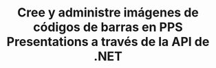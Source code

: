 ---
############################# Static ############################
layout: "auto-gen-gist"
draft: false
path: "es/assembly/net/barcode/pps/"
otherformats: PPT PPTX PPTM PPSX PPSM POT POTX POTM ODP OTP 

############################# Head ############################
head_title: ".NET API para la creación de imágenes de código de barras en PPS Presentations"
head_description: "GroupDocs.Assembly .NET API permite a los desarrolladores crear e insertar imágenes de código de barras dentro de documentos de presentación (PPT, PPTX, PPTM, PPS, PPSX, PPSM, POT y ODP)."

############################# Header ############################
title: "Cree y administre imágenes de códigos de barras en PPS Presentations a través de la API de .NET"
description: " GroupDocs.Assembly permite a los programadores de .NET crear, modificar y administrar dinámicamente imágenes de códigos de barras en PPS Presentations dentro de C#, ASP.NET y otras aplicaciones de .NET."

######################### Download Button #######################
button:
    enable: true

############################# About ############################
about:
    enable: true
    title: "¿Cómo generar y colocar códigos de barras dentro de presentaciones?"
    content: |
      La presentación es una excelente manera de transmitir información de un orador a la audiencia. Es ampliamente utilizado por empresas, empresarios, profesores y estudiantes porque se puede entender más fácilmente que los documentos de texto. El uso de códigos de barras se está volviendo muy común para la identificación en casi todos los tipos de negocios. GroupDocs.Assembly .NET API permite crear e insertar imágenes de código de barras dentro de PowerPoint y otros tipos de presentaciones como PPT, PPTX, PPTM, PPS, PPSX, PPSM, POT, POTX, POTM, ODP y muchas más. Brinda soporte para varios tipos de códigos de barras 1D y 2D de uso común. También es totalmente compatible con la personalización del código de barras en las diapositivas de la presentación, así como también permite cambiar el tamaño de la imagen del código de barras, configurar los colores del frente y del fondo, cambiar las fuentes, mejorar la ubicación del texto del código de barras, configurar la resolución de la imagen del código de barras y mucho más.

############################# content ############################
steps:
    enable: true
    block:
    - title_left: "Agregar códigos de barras dentro de PPS Presentaciones"
      content_left: |
       El siguiente código C# .NET muestra cómo los usuarios pueden crear dinámicamente imágenes de código de barras usando diferentes simbologías admitidas e insertarlas dentro de las diapositivas de una presentación de Microsoft PowerPoint PPS.
      
      title_right: "Inserte códigos de barras en el archivo PPS a través de .NET"
      content_right: |
        * Cree una instancia de [DocumentAssembler](https://apireference.groupdocs.com/assembly/net/groupdocs.assembly/documentassembler)
        * Llame al método [AssembleDocument](https://apireference.groupdocs.com/assembly/net/groupdocs.assembly.documentassembler/assembledocument/methods/1) con los siguientes parámetros
          * Stream para leer un documento de plantilla.
          * Stream para escribir el documento resultante.
          * Opciones adicionales para cargar y guardar documentos.
          * Información sobre objetos de origen de datos.
     
      gisthash: "1eb55d05b653c510028185fea185dabe"
      gistfile: "create_barcodes_in_presentations.cs"

    - title_left: "Requisitos del sistema"
      content_left: |
        Las API de GroupDocs.Assembly .NET son compatibles con todas las principales plataformas y sistemas operativos. Para obtener una guía completa de requisitos del sistema, visite [requisitos del sistema](https://docs.groupdocs.com/assembly/net/system-requirements/) Antes de ejecutar el código a continuación, asegúrese de tener los siguientes requisitos previos instalados en su sistema:
         * Sistemas Operativos: Microsoft Windows, Linux, Mac OS
         * Entorno de desarrollo: Visual Studio, Xamarin, MonoDevelop, etc.
         * Marcos: .NET Framework, .NET Standard, .NET Core, Mono
         * Obtenga la última versión de las API GroupDocs.Assembly .NET de [NuGet](https://www.nuget.org/packages/GroupDocs.Assembly/)
        
      title_right: "Por qué usar GroupDocs.Assembly"
      content_right: |
        * Permita a los usuarios crear documentos personalizados a partir de plantillas.
        * No se requiere software adicional para crear y automatizar documentos
        * Capacidad para generar un documento de salida basado en la fuente de datos
        * Insertar dinámicamente el contenido del documento en el informe
        * Adjunte dinámicamente archivos adjuntos de correo electrónico e inserte hipervínculos en informes
        * Eliminación automática de párrafos vacíos
        * Soporte completo para múltiples formatos de datos
        * Soporte de archivos adjuntos de correo electrónico dinámico

demos:
    enable: true
        

more_formats:
    enable: true


back_to_top:
    enable: true
---